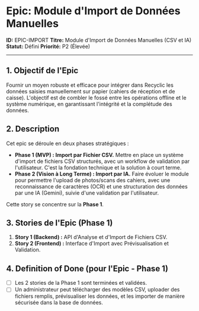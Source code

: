 # Epic: Module d'Import de Données Manuelles

**ID:** EPIC-IMPORT
**Titre:** Module d'Import de Données Manuelles (CSV et IA)
**Statut:** Défini
**Priorité:** P2 (Élevée)

---

## 1. Objectif de l'Epic

Fournir un moyen robuste et efficace pour intégrer dans Recyclic les données saisies manuellement sur papier (cahiers de réception et de caisse). L'objectif est de combler le fossé entre les opérations offline et le système numérique, en garantissant l'intégrité et la complétude des données.

## 2. Description

Cet epic se déroule en deux phases stratégiques :

-   **Phase 1 (MVP) : Import par Fichier CSV.** Mettre en place un système d'import de fichiers CSV structurés, avec un workflow de validation par l'utilisateur. C'est la fondation technique et la solution à court terme.
-   **Phase 2 (Vision à Long Terme) : Import par IA.** Faire évoluer le module pour permettre l'upload de photos/scans des cahiers, avec une reconnaissance de caractères (OCR) et une structuration des données par une IA (Gemini), suivie d'une validation par l'utilisateur.

Cette story se concentre sur la **Phase 1**.

## 3. Stories de l'Epic (Phase 1)

1.  **Story 1 (Backend) :** API d'Analyse et d'Import de Fichiers CSV.
2.  **Story 2 (Frontend) :** Interface d'Import avec Prévisualisation et Validation.

## 4. Definition of Done (pour l'Epic - Phase 1)

- [ ] Les 2 stories de la Phase 1 sont terminées et validées.
- [ ] Un administrateur peut télécharger des modèles CSV, uploader des fichiers remplis, prévisualiser les données, et les importer de manière sécurisée dans la base de données.
